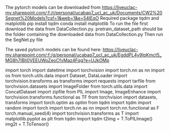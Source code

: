 
The pytorch models can be downloaded from https://liveuclac-my.sharepoint.com/:f:/r/personal/ucabap7_ucl_ac_uk/Documents/CW2%20Segnet%20Models?csf=1&web=1&e=54IEqO
Required package tqdm and matplotlib
pip install tqdm
conda install matplotlib
To run the file first download the data from DataCollection.py.
pretrain_dataset_path should be the folder containing the downloaded data from  DataCollection.py
Then run the SegNet.py file



The saved pytorch models can be found here:
https://liveuclac-my.sharepoint.com/:f:/g/personal/ucabap7_ucl_ac_uk/EgddPL4y9IpKmct5_MG8h7IBIi0VEEUWoZeoCfvMaz4Fqg?e=UJkOMp


import torch
import datetime
import torchvision
import torch.nn as nn
import os
from torch.utils.data import Dataset, DataLoader
import torchvision.transforms as transforms
import requests
import tarfile
from torchvision.datasets import ImageFolder
from torch.utils.data import ConcatDataset
import zipfile
from PIL import Image, ImageEnhance
import torchvision.transforms.functional as TF
from torchvision import datasets, transforms
import torch.optim as optim
from tqdm import tqdm
import random
import torch
import torch.nn as nn
import torch.nn.functional as F
torch.manual_seed(4)
import torchvision.transforms as T
import matplotlib.pyplot as plt
from tqdm import tqdm
t2img = T.ToPILImage()
img2t = T.ToTensor()
